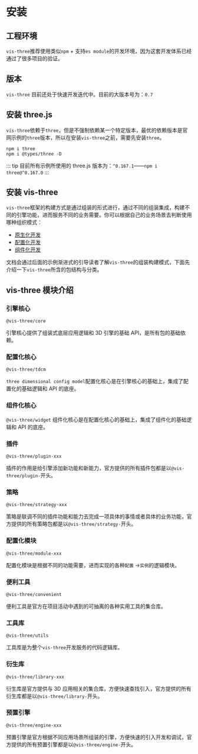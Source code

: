 # 安装

## 工程环境

`vis-three`推荐使用类似`npm` + 支持`es module`的开发环境，因为这套开发体系已经通过了很多项目的验证。

## 版本

`vis-three` 目前还处于快速开发迭代中。目前的大版本号为：`0.7`

## 安装 three.js

`vis-three`依赖于`three`，但是不强制依赖某一个特定版本，最优的依赖版本是官网示例的`three`版本，所以在安装`vis-three`之前，需要先安装`three`。

```
npm i three
npm i @types/three -D
```

::: tip
目前所有示例所使用的 three.js 版本为：`^0.167.1`——`npm i three@^0.167.0`
:::

## 安装 vis-three

`vis-three`框架的构建方式是通过组装的形式进行，通过不同的组装集成，构建不同的引擎功能，进而服务不同的业务需要。你可以根据自己的业务场景去判断使用哪种组织模式：

- [原生化开发](/zh/start/native.md)
- [配置化开发](/zh/start/config.md)
- [组件化开发](/zh/start/widget.md)

文档会通过后面的示例渐进式的引导读者了解`vis-three`的组装构建模式，下面先介绍一下`vis-three`所含的包结构与分类。

## vis-three 模块介绍

### 引擎核心

`@vis-three/core`

引擎核心提供了组装式底层应用逻辑和 3D 引擎的基础 API，是所有包的基础依赖。

### 配置化核心

`@vis-three/tdcm`

`three dimensional config model`配置化核心是在引擎核心的基础上，集成了配置化的基础逻辑和 API 的底座。

### 组件化核心

`@vis-three/widget`
组件化核心是在配置化核心的基础上，集成了组件化的基础逻辑和 API 的底座。

### 插件

`@vis-three/plugin-xxx`

插件的作用是给引擎添加新功能和新能力，官方提供的所有插件包都是以`@vis-three/plugin-`开头。

### 策略

`@vis-three/strategy-xxx`

策略是联调不同的插件功能和能力去完成一项具体的事情或者具体的业务功能，官方提供的所有策略包都是以`@vis-three/strategy-`开头。

### 配置化模块

`@vis-three/module-xxx`

配置化模块是根据不同的功能需要，进而实现的各种`配置` ->`实例`的逻辑模块。

### 便利工具

`@vis-three/convenient`

便利工具是官方在项目活动中遇到的可抽离的各种实用工具的集合库。

### 工具库

`@vis-three/utils`

工具库是为整个`vis-three`开发服务的代码逻辑库。

### 衍生库

`@vis-three/library-xxx`

衍生库是官方提供与 3D 应用相关的集合库，方便快速查找引入，官方提供的所有衍生库都是以`@vis-three/library-`开头。

### 预置引擎

`@vis-three/engine-xxx`

预置引擎是官方根据不同应用场景所组装的引擎，方便快速的引入开发和调试，官方提供的所有预置引擎都是以`@vis-three/engine-`开头。

